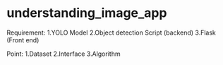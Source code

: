 # understanding_image_app
 
Requirement:
1.YOLO Model
2.Object detection Script (backend)
3.Flask (Front end)

Point:
1.Dataset
2.Interface
3.Algorithm